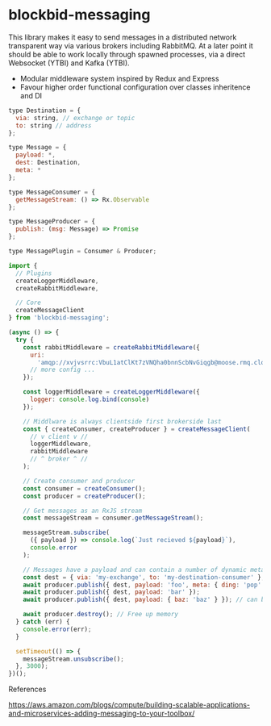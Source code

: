 # blockbid-messaging

This library makes it easy to send messages in a distributed network transparent
way via various brokers including RabbitMQ. At a later point it should be able
to work locally through spawned processes, via a direct Websocket (YTBI) and Kafka (YTBI).

- Modular middleware system inspired by Redux and Express
- Favour higher order functional configuration over classes inheritence and DI

```javascript
type Destination = {
  via: string, // exchange or topic
  to: string // address
};

type Message = {
  payload: *,
  dest: Destination,
  meta: *
};

type MessageConsumer = {
  getMessageStream: () => Rx.Observable
};

type MessageProducer = {
  publish: (msg: Message) => Promise
};

type MessagePlugin = Consumer & Producer;
```

```javascript
import {
  // Plugins
  createLoggerMiddleware,
  createRabbitMiddleware,

  // Core
  createMessageClient
} from 'blockbid-messaging';

(async () => {
  try {
    const rabbitMiddleware = createRabbitMiddleware({
      uri:
        'amqp://xvjvsrrc:VbuL1atClKt7zVNQha0bnnScbNvGiqgb@moose.rmq.cloudamqp.com/xvjvsrrc'
      // more config ...
    });

    const loggerMiddleware = createLoggerMiddleware({
      logger: console.log.bind(console)
    });

    // Middlware is always clientside first brokerside last
    const { createConsumer, createProducer } = createMessageClient(
      // v client v //
      loggerMiddleware,
      rabbitMiddleware
      // ^ broker ^ //
    );

    // Create consumer and producer
    const consumer = createConsumer();
    const producer = createProducer();

    // Get messages as an RxJS stream
    const messageStream = consumer.getMessageStream();

    messageStream.subscribe(
      ({ payload }) => console.log(`Just recieved ${payload}`),
      console.error
    );

    // Messages have a payload and can contain a number of dynamic metadata keys
    const dest = { via: 'my-exchange', to: 'my-destination-consumer' };
    await producer.publish({ dest, payload: 'foo', meta: { ding: 'pop' } });
    await producer.publish({ dest, payload: 'bar' });
    await producer.publish({ dest, payload: { baz: 'baz' } }); // can be object that will be serialised

    await producer.destroy(); // Free up memory
  } catch (err) {
    console.error(err);
  }

  setTimeout(() => {
    messageStream.unsubscribe();
  }, 3000);
})();
```

References

https://aws.amazon.com/blogs/compute/building-scalable-applications-and-microservices-adding-messaging-to-your-toolbox/
